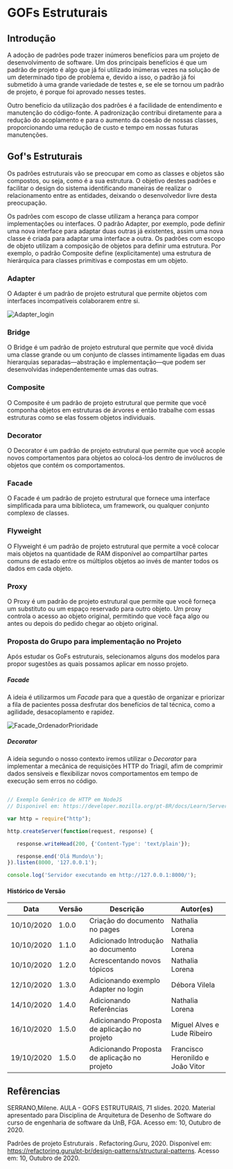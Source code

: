 # GOFs Estruturais

## Introdução

A adoção de padrões pode trazer inúmeros benefícios para um projeto de desenvolvimento de  software. Um dos principais benefícios é que um padrão de projeto é algo que já foi utilizado inúmeras vezes na solução de um determinado tipo de problema e, devido a isso, o padrão já foi submetido à uma grande variedade de testes e, se ele se tornou um padrão de projeto, é porque foi aprovado nesses testes.

Outro benefício da utilização dos padrões é a facilidade de entendimento e manutenção do código-fonte. A padronização contribui diretamente para a redução do acoplamento e para o aumento da coesão de nossas classes, proporcionando uma redução de custo e tempo em nossas futuras manutenções.

## Gof's Estruturais

Os padrões estruturais vão se preocupar em como as classes e objetos são compostos, ou seja, como é a sua estrutura. O objetivo destes padrões e facilitar o design do sistema identificando maneiras de realizar o relacionamento entre as entidades, deixando o desenvolvedor livre desta preocupação.

Os padrões com escopo de classe utilizam a herança para compor implementações ou interfaces. O padrão Adapter, por exemplo, pode definir uma nova interface para adaptar duas outras já existentes, assim uma nova classe é criada para adaptar uma interface a outra. Os padrões com escopo de objeto utilizam a composição de objetos para definir uma estrutura. Por exemplo, o padrão Composite define (explicitamente) uma estrutura de hierárquica para classes primitivas e compostas em um objeto.

### Adapter

O Adapter é um padrão de projeto estrutural que permite objetos com interfaces incompatíveis colaborarem entre si.

![Adapter_login](https://imgur.com/H5EDEW5.png)

### Bridge

O Bridge é um padrão de projeto estrutural que permite que você divida uma classe grande ou um conjunto de classes intimamente ligadas em duas hierarquias separadas—abstração e implementação—que podem ser desenvolvidas independentemente umas das outras.

### Composite

O Composite é um padrão de projeto estrutural que permite que você componha objetos em estruturas de árvores e então trabalhe com essas estruturas como se elas fossem objetos individuais.

### Decorator

O Decorator é um padrão de projeto estrutural que permite que você acople novos comportamentos para objetos ao colocá-los dentro de invólucros de objetos que contém os comportamentos.

### Facade

O Facade é um padrão de projeto estrutural que fornece uma interface simplificada para uma biblioteca, um framework, ou qualquer conjunto complexo de classes.

### Flyweight

O Flyweight é um padrão de projeto estrutural que permite a você colocar mais objetos na quantidade de RAM disponível ao compartilhar partes comuns de estado entre os múltiplos objetos ao invés de manter todos os dados em cada objeto.

### Proxy

O Proxy é um padrão de projeto estrutural que permite que você forneça um substituto ou um espaço reservado para outro objeto. Um proxy controla o acesso ao objeto original, permitindo que você faça algo ou antes ou depois do pedido chegar ao objeto original.

### Proposta do Grupo para implementação no Projeto

Após estudar os GoFs estruturais, selecionamos alguns dos modelos para propor sugestões as quais possamos aplicar em nosso projeto.

##### **Facade**

A ideia é utilizarmos um _Facade_ para que a questão de organizar e priorizar a fila de pacientes possa desfrutar dos benefícios de tal técnica, como a agilidade, desacoplamento e rapidez.

![Facade_OrdenadorPrioridade](https://i.imgur.com/1Vr2XX5.jpg)

##### **Decorator**

A ideia segundo o nosso contexto iremos utilizar o _Decorator_ para implementar a mecânica de requisições HTTP do Triagil, afim de comprimir dados sensiveis e flexibilizar novos comportamentos em tempo de execução sem erros no código.

~~~javascript

// Exemplo Genêrico de HTTP em NodeJS
// Disponivel em: https://developer.mozilla.org/pt-BR/docs/Learn/Server-side/Express_Nodejs/Introdu%C3%A7%C3%A3o

var http = require("http");

http.createServer(function(request, response) {

   response.writeHead(200, {'Content-Type': 'text/plain'});

   response.end('Olá Mundo\n');
}).listen(8000, '127.0.0.1');

console.log('Servidor executando em http://127.0.0.1:8000/');

~~~

#### Histórico de Versão

| Data | Versão | Descrição | Autor(es) |
| --- | --- | --- | --- |
| 10/10/2020 | 1.0.0 | Criação do documento no pages | Nathalia Lorena |
| 10/10/2020 | 1.1.0 | Adicionado Introdução ao documento | Nathalia Lorena |
| 10/10/2020 | 1.2.0 | Acrescentando novos tópicos | Nathalia Lorena |
| 12/10/2020 | 1.3.0 | Adicionando exemplo Adapter no login | Débora Vilela |
| 14/10/2020 | 1.4.0 | Adicionando Referências| Nathalia Lorena |
| 16/10/2020 | 1.5.0 | Adicionando Proposta de aplicação no projeto | Miguel Alves e Lude Ribeiro |
| 19/10/2020 | 1.5.0 | Adicionando Proposta de aplicação no projeto | Francisco Heronildo e João Vitor |

## Refêrencias

SERRANO,Milene. AULA - GOFS ESTRUTURAIS, 71 slides. 2020. Material apresentado para Disciplina de Arquitetura de Desenho de Software do curso de engenharia de software da UnB, FGA. Acesso em: 10, Outubro de 2020.

Padrões de projeto Estruturais . Refactoring.Guru, 2020. Disponível em: <https://refactoring.guru/pt-br/design-patterns/structural-patterns>. Acesso em: 10, Outubro de 2020.
